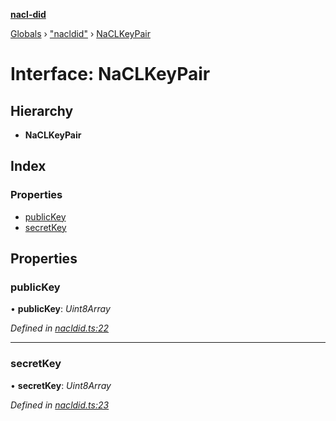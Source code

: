 **[nacl-did](../README.md)**

[Globals](../globals.md) › ["nacldid"](../modules/_nacldid_.md) › [NaCLKeyPair](_nacldid_.naclkeypair.md)

# Interface: NaCLKeyPair

## Hierarchy

* **NaCLKeyPair**

## Index

### Properties

* [publicKey](_nacldid_.naclkeypair.md#publickey)
* [secretKey](_nacldid_.naclkeypair.md#secretkey)

## Properties

###  publicKey

• **publicKey**: *Uint8Array*

*Defined in [nacldid.ts:22](https://github.com/uport-project/nacl-did/blob/3494a16/src/nacldid.ts#L22)*

___

###  secretKey

• **secretKey**: *Uint8Array*

*Defined in [nacldid.ts:23](https://github.com/uport-project/nacl-did/blob/3494a16/src/nacldid.ts#L23)*